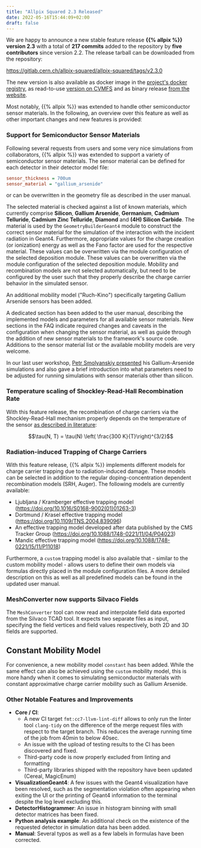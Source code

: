 ```yaml
---
title: "Allpix Squared 2.3 Released"
date: 2022-05-16T15:44:09+02:00
draft: false
---
```


We are happy to announce a new stable feature release **{{% allpix %}} version 2.3** with a total of **217 commits** added to the repository by **five contributors** since version 2.2. The release tarball can be downloaded from the repository:

https://gitlab.cern.ch/allpix-squared/allpix-squared/tags/v2.3.0

The new version is also available as docker image in the [project's docker registry](https://gitlab.cern.ch/allpix-squared/allpix-squared/container_registry), as read-to-use [version on CVMFS](https://project-allpix-squared.web.cern.ch/project-allpix-squared/usermanual/allpix-manualch11.html#x12-26800011.4.1) and as binary release [from the website](https://project-allpix-squared.web.cern.ch/project-allpix-squared/releases/).

Most notably, {{% allpix %}} was extended to handle other semiconductor sensor materials. In the following, an overview over this feature as well as other important changes and new features is provided:
<!--more-->

### Support for Semiconductor Sensor Materials

Following several requests from users and some very nice simulations from collaborators, {{% allpix %}} was extended to support a variety of semiconductor sensor materials.
The sensor material can be defined for each detector in their detector model file:

```ini
sensor_thickness = 700um
sensor_material = "gallium_arsenide"
```

or can be overwritten in the geometry file as described in the user manual.

The selected material is checked against a list of known materials, which currently comprise **Silicon**, **Gallium Arsenide**, **Germanium**, **Cadmium Telluride**, **Cadmium Zinc Telluride**, **Diamond** and **(4H) Silicon Carbide**.
The material is used by the `GeometryBuilderGeant4` module to construct the correct sensor material for the simulation of the interaction with the incident radiation in Geant4.
Furthermore, appropriate values for the charge creation (or ionization) energy as well as the Fano factor are used for the respective material.
These values can be overwritten via the module configuration of the selected deposition module.
These values can be overwritten via the module configuration of the selected deposition module.
Mobility and recombination models are not selected automatically, but need to be configured by the user such that they properly describe the charge carrier behavior in the simulated sensor.

An additional mobility model ("Ruch-Kino") specifically targeting Gallium Arsenide sensors has been added.

A dedicated section has been added to the user manual, describing the implemented models and parameters for all available sensor materials.
New sections in the FAQ indicate required changes and caveats in the configuration when changing the sensor material, as well as guide through the addition of new sensor materials to the framework's source code.
Additions to the sensor material list or the available mobility models are very welcome.

In our last user workshop, [Petr Smolyanskiy presented](https://indico.cern.ch/event/1126306/contributions/4847038/) his Gallium-Arsenide simulations and also gave a brief introduction into what parameters need to be adjusted for running simulations with sensor materials other than silicon.


### Temperature scaling of Shockley-Read-Hall Recombination Rate

With this feature release, the recombination of charge carriers via the Shockley-Read-Hall mechanism properly depends on the temperature of the sensor [as described in literature](https://indico.cern.ch/event/1126306/contributions/4847038/):

$$\tau(N, T) = \tau(N) \left( \frac{300 K}{T}\right)^{3/2}$$

### Radiation-induced Trapping of Charge Carriers

With this feature release, {{% allpix %}} implements different models for charge carrier trapping due to radiation-induced damage.
These models can be selected in addition to the regular doping-concentration dependent recombination models (SRH, Auger).
The following models are currently available:

* Ljubljana / Kramberger effective trapping model (https://doi.org/10.1016/S0168-9002(01)01263-3)
* Dortmund / Krasel effective trapping model (https://doi.org/10.1109/TNS.2004.839096)
* An effective trapping model developed after data published by the CMS Tracker Group (https://doi.org/10.1088/1748-0221/11/04/P04023)
* Mandic effective trapping model (https://doi.org/10.1088/1748-0221/15/11/P11018)

Furthermore, a `custom` trapping model is also available that - similar to the custom mobility model - allows users to define their own models via formulas directly placed in the module configuration files.
A more detailed description on this as well as all predefined models can be found in the updated user manual.


### MeshConverter now supports Silvaco Fields

The `MeshConverter` tool can now read and interpolate field data exported from the Silvaco TCAD tool.
It expects two separate files as input, specifying the field vertices and field values respectively, both 2D and 3D fields are supported.


## Constant Mobility Model

For convenience, a new mobility model `constant` has been added.
While the same effect can also be achieved using the `custom` mobility model, this is more handy when it comes to simulating semiconductor materials with constant approximative charge carrier mobility such as Gallium Arsenide.



### Other Notable Features and Improvements

* **Core / CI**:
    * A new CI target `fmt:cc7-llvm-lint-diff` allows to only run the linter tool `clang-tidy` on the difference of the merge request files with respect to the target branch. This reduces the average running time of the job from 40min to below 40sec.
    * An issue with the upload of testing results to the CI has been discovered and fixed.
    * Third-party code is now properly excluded from linting and formatting
    * Third-party libraries shipped with the repository have been updated (Cereal, MagicEnum)
* **VisualizationGeant4**: A few issues with the Geant4 visualization have been resolved, such as the segmentation violation often appearing when exiting the UI or the printing of Geant4 information to the terminal despite the log level excluding this.
* **DetectorHistogrammer**: An issue in histogram binning with small detector matrices has been fixed.
* **Python analysis example**: An additional check on the existence of the requested detector in simulation data has been added.
* **Manual**: Several typos as well as a few labels in formulas have been corrected.
